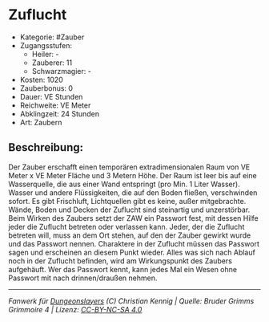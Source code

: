 # Zuflucht

- Kategorie: #Zauber
- Zugangsstufen:
  - Heiler: -
  - Zauberer: 11
  - Schwarzmagier: -
- Kosten: 1020
- Zauberbonus: 0
- Dauer: VE Stunden
- Reichweite: VE Meter
- Abklingzeit: 24 Stunden
- Art: Zaubern

## Beschreibung:

Der Zauber erschafft einen temporären extradimensionalen Raum von VE Meter x VE Meter Fläche und 3 Metern Höhe. Der Raum ist leer bis auf eine Wasserquelle, die aus einer Wand entspringt (pro Min. 1 Liter Wasser). Wasser und andere Flüssigkeiten, die auf den Boden fließen, verschwinden sofort. Es gibt Frischluft, Lichtquellen gibt es keine, außer mitgebrachte. Wände, Boden und Decken der Zuflucht sind steinartig und unzerstörbar. Beim Wirken des Zaubers setzt der ZAW ein Passwort fest, mit dessen Hilfe jeder die Zuflucht betreten oder verlassen kann. Jeder, der die Zuflucht betreten will, muss an dem Ort stehen, auf den der Zauber gewirkt wurde und das Passwort nennen. Charaktere in der Zuflucht müssen das Passwort sagen und erscheinen an diesem Punkt wieder. Alles was sich nach Ablauf noch in der Zuflucht befinden, wird am Wirkungspunkt des Zaubers aufgehäuft. Wer das Passwort kennt, kann jedes Mal ein Wesen ohne Passwort mit nach drinnen/draußen nehmen.

---

_Fanwerk für [Dungeonslayers](https://www.dungeonslayers.net/) (C) Christian Kennig | Quelle: Bruder Grimms Grimmoire 4 | Lizenz: [CC-BY-NC-SA 4.0](https://creativecommons.org/licenses/by-nc-sa/4.0/deed.de)_
